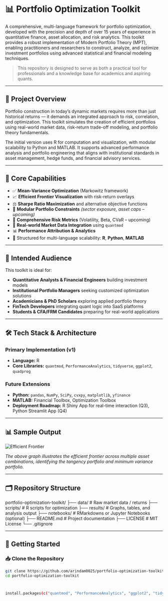 # 📊 Portfolio Optimization Toolkit

A comprehensive, multi-language framework for portfolio optimization, developed with the precision and depth of over 15 years of experience in quantitative finance, asset allocation, and risk analytics. This toolkit provides a robust implementation of Modern Portfolio Theory (MPT), enabling practitioners and researchers to construct, analyze, and optimize investment portfolios using advanced statistical and financial modeling techniques.

> This repository is designed to serve as both a practical tool for professionals and a knowledge base for academics and aspiring quants.

---

## 💼 Project Overview

Portfolio construction in today’s dynamic markets requires more than just historical returns — it demands an integrated approach to risk, correlation, and optimization. This toolkit simulates the creation of efficient portfolios using real-world market data, risk-return trade-off modeling, and portfolio theory fundamentals.

The initial version uses R for computation and visualization, with modular scalability to Python and MATLAB. It supports advanced performance analysis and portfolio engineering that aligns with institutional standards in asset management, hedge funds, and financial advisory services.

---

## 🎯 Core Capabilities

- ✅ **Mean-Variance Optimization** (Markowitz framework)
- 📈 **Efficient Frontier Visualization** with risk-return overlays
- ⚖️ **Sharpe Ratio Maximization** and alternative objective functions
- 🧩 **Modular Portfolio Constraints** *(sector exposure, asset caps – upcoming)*
- 🧮 **Comprehensive Risk Metrics** (Volatility, Beta, CVaR – upcoming)
- 🔄 **Real-world Market Data Integration** using `quantmod`
- 📊 **Performance Attribution & Analytics**
- 📁 Structured for multi-language scalability: **R**, **Python**, **MATLAB**

---

## 🧠 Intended Audience

This toolkit is ideal for:

- **Quantitative Analysts & Financial Engineers** building investment models
- **Institutional Portfolio Managers** seeking customized optimization solutions
- **Academicians & PhD Scholars** exploring applied portfolio theory
- **FinTech Developers** integrating quant logic into SaaS platforms
- **Students & CFA/FRM Candidates** preparing for real-world applications

---

## 🛠️ Tech Stack & Architecture

### Primary Implementation (v1)
- **Language:** R
- **Core Libraries:** `quantmod`, `PerformanceAnalytics`, `tidyverse`, `ggplot2`, `quadprog`

### Future Extensions
- **Python:** `pandas`, `NumPy`, `SciPy`, `cvxpy`, `matplotlib`, `yfinance`
- **MATLAB:** Financial Toolbox, Optimization Toolbox
- **Deployment Roadmap:** R Shiny App for real-time interaction (Q3), Python Streamlit App (Q4)

---

## 📊 Sample Output

![Efficient Frontier](results/efficient_frontier.png)

_The above graph illustrates the efficient frontier across multiple asset combinations, identifying the tangency portfolio and minimum variance portfolio._

---

## 🗂️ Repository Structure

portfolio-optimization-toolkit/
├── data/ # Raw market data / returns
├── scripts/ # R scripts for optimization
├── results/ # Graphs, tables, and analysis output
├── notebooks/ # RMarkdowns or Jupyter Notebooks (optional)
├── README.md # Project documentation
├── LICENSE # MIT License
└── .gitignore



---

## 🚀 Getting Started

### 📥 Clone the Repository
```bash
git clone https://github.com/arindam0025/portfolio-optimization-toolkit.git
cd portfolio-optimization-toolkit



install.packages(c("quantmod", "PerformanceAnalytics", "ggplot2", "tidyverse", "quadprog"))
